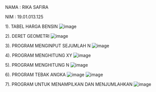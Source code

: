 NAMA : RIKA SAFIRA

NIM : 19.01.013.125

1). TABEL HARGA BENSIN
![image](https://user-images.githubusercontent.com/115062465/197376831-22efe862-c139-4c24-ab40-6236e50258df.png)

2). DERET GEOMETRI
![image](https://user-images.githubusercontent.com/115062465/197377000-dbd32b13-accf-4cfa-aac7-7222b89b2e58.png)

3). PROGRAM MENGINPUT SEJUMLAH N
![image](https://user-images.githubusercontent.com/115062465/197379536-1ef80ef0-bfa1-4e12-8b9b-6c58aa1b6b95.png)

4). PROGRAM MENGHITUNG XY
![image](https://user-images.githubusercontent.com/115062465/197379572-15abf60e-9b9d-403a-8e82-ca3a0abba302.png)

5). PROGRAM MENGHITUNG N
![image](https://user-images.githubusercontent.com/115062465/197379601-0d167344-c19e-489e-9ec7-e123aca23476.png)

6). PROGRAM TEBAK ANGKA
![image](https://user-images.githubusercontent.com/115062465/197379709-ee1376c0-8bad-4fc0-9e55-320df6ce92e5.png)
![image](https://user-images.githubusercontent.com/115062465/197379696-694ef148-9a96-4335-a67c-fb658da5c699.png)

7). PROGRAM UNTUK MENAMPILKAN DAN MENJUMLAHKAN
![image](https://user-images.githubusercontent.com/115062465/197379854-9f2f3224-0dba-486f-b6f6-137468e44305.png)
